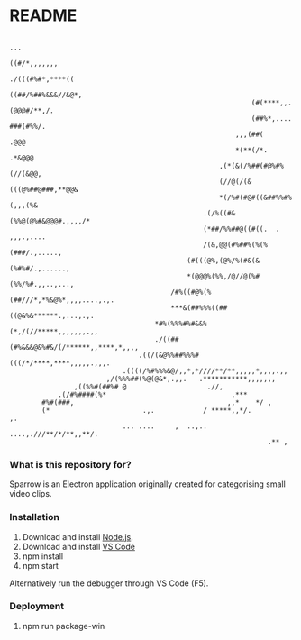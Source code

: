 # README #
                                                                                                                                                               
                                                                        ...
                                                                    ((#/*,,,,,,,
                                                                ./(((#%#*,****((
                                                                ((##/%##%&&&//&@*,
                                                                (#(****,,.(@@@#/**,/.
                                                                (##%*,....    ###(#%%/.
                                                            ,,,(##(         .@@@
                                                            *(**(/*.       .*&@@@
                                                        ,(*(&(/%##(#@%#%(//(&@@,
                                                        (//@(/(&(((@%##@###,**@@&
                                                        *(/%#(#@#((&##%%#%(,,,(%&
                                                    .(/%((#&(%%@(@%#&@@@#.,,,,/*
                                                    (*##/%%##@((#((.  .   ,,,.,....
                                                    /(&,@@(#%##%(%(%(###/.,.....,
                                                (#(((@%,(@%/%(#&(&(%#%#/.,......,
                                                *(@@@%(%%,/@//@(%#(%%/%#.,,..,...,
                                            /#%((#@%(%(##///*,*%&@%*,,,,....,.,.
                                            ***&(##%%%((##((@&%&******.,...,.,.
                                        *#%(%%%#%#&&%(*,/(//*****,,,,,,,.,,
                                        ./((##(#%&&&@&%#&/(/******,,****,*,,,,
                                    .((/(&@%%##%%%#(((/*/****,****,,,,,.,,,.
                                .((((/%#%%%&@/,,*,*////**/**,,,,,*,,,,.,,
                            ,/(%%%##(%@(@&*,.,,.   .***********,,,,,,,
                    ,((%%#(##%# @                    .//,
                .(/#%####(%*                               .***
            #%#(###,                                      ,,*    */ ,
            (*                       .,.            / *****,,*/.          ,.
                                ... ....     ,  ..,.. ....,.///**/*/**,,**/.
                                                                    .** ,

### What is this repository for? ###

Sparrow is an Electron application originally created for categorising small video clips.

### Installation ###

1. Download and install [Node.js](https://nodejs.org).
2. Download and install [VS Code](https://code.visualstudio.com/)
3. npm install
4. npm start

Alternatively run the debugger through VS Code (F5).

### Deployment ###

1. npm run package-win